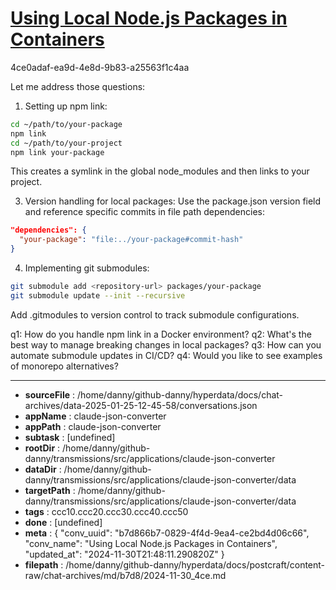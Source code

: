 # [Using Local Node.js Packages in Containers](https://claude.ai/chat/b7d866b7-0829-4f4d-9ea4-ce2bd4d06c66)

4ce0adaf-ea9d-4e8d-9b83-a25563f1c4aa

 Let me address those questions:

1. Setting up npm link:
```bash
cd ~/path/to/your-package
npm link
cd ~/path/to/your-project
npm link your-package
```
This creates a symlink in the global node_modules and then links to your project.

3. Version handling for local packages:
Use the package.json version field and reference specific commits in file path dependencies:
```json
"dependencies": {
  "your-package": "file:../your-package#commit-hash"
}
```

4. Implementing git submodules:
```bash
git submodule add <repository-url> packages/your-package
git submodule update --init --recursive
```
Add .gitmodules to version control to track submodule configurations.

q1: How do you handle npm link in a Docker environment?
q2: What's the best way to manage breaking changes in local packages?
q3: How can you automate submodule updates in CI/CD?
q4: Would you like to see examples of monorepo alternatives?

---

* **sourceFile** : /home/danny/github-danny/hyperdata/docs/chat-archives/data-2025-01-25-12-45-58/conversations.json
* **appName** : claude-json-converter
* **appPath** : claude-json-converter
* **subtask** : [undefined]
* **rootDir** : /home/danny/github-danny/transmissions/src/applications/claude-json-converter
* **dataDir** : /home/danny/github-danny/transmissions/src/applications/claude-json-converter/data
* **targetPath** : /home/danny/github-danny/transmissions/src/applications/claude-json-converter/data
* **tags** : ccc10.ccc20.ccc30.ccc40.ccc50
* **done** : [undefined]
* **meta** : {
  "conv_uuid": "b7d866b7-0829-4f4d-9ea4-ce2bd4d06c66",
  "conv_name": "Using Local Node.js Packages in Containers",
  "updated_at": "2024-11-30T21:48:11.290820Z"
}
* **filepath** : /home/danny/github-danny/hyperdata/docs/postcraft/content-raw/chat-archives/md/b7d8/2024-11-30_4ce.md